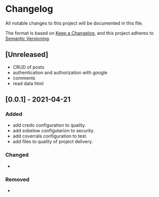 # Changelog
All notable changes to this project will be documented in this file.

The format is based on [Keep a Changelog](https://keepachangelog.com/en/1.0.0/),
and this project adheres to [Semantic Versioning](https://semver.org/spec/v2.0.0.html).

## [Unreleased]
- CRUD of posts
- authentication and authorization with google
- comments
- read data html

## [0.0.1] - 2021-04-21
### Added
- add credo configuration to quality.
- add sobelow configutarion to security.
- add coverrals configuration to test.
- add files to quality of project delivery.

### Changed
-

### Removed
-
